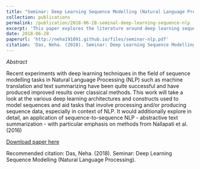 ```yaml
---
title: "Seminar: Deep Learning Sequence Modelling (Natural Language Processing)"
collection: publications
permalink: /publication/2018-06-28-seminal-deep-learning-sequence-nlp
excerpt: 'This paper explores the literature around deep learning sequence models, especially in context of NLP'
date: 2018-06-28
paperurl: 'http://neha191091.github.io/files/seminar-nlp.pdf'
citation: 'Das, Neha. (2018). Seminar: Deep Learning Sequence Modelling (Natural Language Processing).'
---
```

*Abstract*

Recent experiments with deep learning techniques in the field of sequence modelling tasks in
Natural Language Processing (NLP) such as machine translation and text summarizing have been
quite successful and have produced improved results over classical methods. This work will take
a look at the various deep learning architectures and constructs used to model sequences and aid
tasks that involve processing and/or producing sequence data, especially in context of NLP. It
would additionally explore in detail, an application of sequence-to-sequence NLP - abstractive
text summarization - with particular emphasis on methods from Nallapati et al. (2016)

[Download paper here](http://neha191091.github.io/files/seminar-nlp.pdf)

Recommended citation: Das, Neha. (2018). Seminar: Deep Learning Sequence Modelling (Natural Language Processing).
